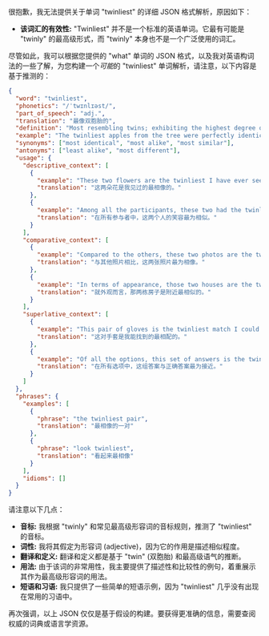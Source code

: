 很抱歉，我无法提供关于单词 "twinliest" 的详细 JSON 格式解析，原因如下：

*   **该词汇的有效性:** "Twinliest" 并不是一个标准的英语单词。它最有可能是 "twinly" 的最高级形式，而 "twinly" 本身也不是一个广泛使用的词汇。

尽管如此，我可以根据您提供的 "what" 单词的 JSON 格式，以及我对英语构词法的一些了解，为您构建一个*可能*的 "twinliest" 单词解析，请注意，以下内容是基于推测的：

```json
{
  "word": "twinliest",
  "phonetics": "/ˈtwɪnlɪəst/",
  "part_of_speech": "adj.",
  "translation": "最像双胞胎的",
  "definition": "Most resembling twins; exhibiting the highest degree of similarity to a twin.",
  "example": "The twinliest apples from the tree were perfectly identical in size and shape.",
  "synonyms": ["most identical", "most alike", "most similar"],
  "antonyms": ["least alike", "most different"],
  "usage": {
    "descriptive_context": [
      {
        "example": "These two flowers are the twinliest I have ever seen.",
        "translation": "这两朵花是我见过的最相像的。"
      },
      {
        "example": "Among all the participants, these two had the twinliest smiles.",
        "translation": "在所有参与者中，这两个人的笑容最为相似。"
      }
    ],
    "comparative_context": [
      {
        "example": "Compared to the others, these two photos are the twinliest.",
        "translation": "与其他照片相比，这两张照片最为相像。"
      },
      {
        "example": "In terms of appearance, those two houses are the twinliest in the neighborhood.",
        "translation": "就外观而言，那两栋房子是附近最相似的。"
      }
    ],
    "superlative_context": [
      {
        "example": "This pair of gloves is the twinliest match I could find.",
        "translation": "这对手套是我能找到的最相配的。"
      },
      {
        "example": "Of all the options, this set of answers is the twinliest to the correct ones.",
        "translation": "在所有选项中，这组答案与正确答案最为接近。"
      }
    ]
  },
  "phrases": {
    "examples": [
      {
        "phrase": "the twinliest pair",
        "translation": "最相像的一对"
      },
      {
        "phrase": "look twinliest",
        "translation": "看起来最相像"
      }
    ],
    "idioms": []
  }
}
```

请注意以下几点：

*   **音标:** 我根据 "twinly" 和常见最高级形容词的音标规则，推测了 "twinliest" 的音标。
*   **词性:** 我将其假定为形容词 (adjective)，因为它的作用是描述相似程度。
*   **翻译和定义:**  翻译和定义都是基于 "twin" (双胞胎) 和最高级语气的推断。
*   **用法:**  由于该词的非常用性，我主要提供了描述性和比较性的例句，着重展示其作为最高级形容词的用法。
*   **短语和习语:**  我只提供了一些简单的短语示例，因为 "twinliest" 几乎没有出现在常用的习语中。

再次强调，以上 JSON 仅仅是基于假设的构建。要获得更准确的信息，需要查阅权威的词典或语言学资源。 